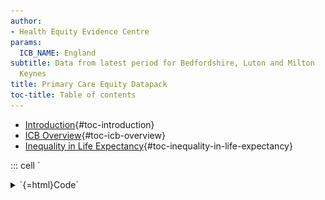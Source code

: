 ```yaml
---
author:
- Health Equity Evidence Centre
params:
  ICB_NAME: England
subtitle: Data from latest period for Bedfordshire, Luton and Milton
  Keynes
title: Primary Care Equity Datapack
toc-title: Table of contents
---
```


-   [Introduction](#introduction){#toc-introduction}
-   [ICB Overview](#icb-overview){#toc-icb-overview}
-   [Inequality in Life
    Expectancy](#inequality-in-life-expectancy){#toc-inequality-in-life-expectancy}

::: cell
`<details>
<summary>`{=html}Code`</summary>`{=html}

``` {.r .cell-code}
# Load necessary libraries
library(ggplot2)
library(showtext)
```

```{=html}
</details>
```
::: {.cell-output .cell-output-stderr}
    Loading required package: sysfonts
:::

::: {.cell-output .cell-output-stderr}
    Loading required package: showtextdb
:::

`<details>
<summary>`{=html}Code`</summary>`{=html}

``` {.r .cell-code}
library(patchwork)
library(ggtext)
library(fingertipsR)
library(tidyverse)
```

```{=html}
</details>
```
::: {.cell-output .cell-output-stderr}
    ── Attaching core tidyverse packages ──────────────────────── tidyverse 2.0.0 ──
    ✔ dplyr     1.1.2     ✔ readr     2.1.4
    ✔ forcats   1.0.0     ✔ stringr   1.5.1
    ✔ lubridate 1.9.2     ✔ tibble    3.2.1
    ✔ purrr     1.0.1     ✔ tidyr     1.3.0
:::

::: {.cell-output .cell-output-stderr}
    ── Conflicts ────────────────────────────────────────── tidyverse_conflicts() ──
    ✖ dplyr::filter() masks stats::filter()
    ✖ dplyr::lag()    masks stats::lag()
    ℹ Use the conflicted package (<http://conflicted.r-lib.org/>) to force all conflicts to become errors
:::

`<details>
<summary>`{=html}Code`</summary>`{=html}

``` {.r .cell-code}
library(purrr)
library(tibble)
library(spatstat)
```

```{=html}
</details>
```
::: {.cell-output .cell-output-stderr}
    Warning: package 'spatstat' was built under R version 4.3.3
:::

::: {.cell-output .cell-output-stderr}
    Loading required package: spatstat.data
:::

::: {.cell-output .cell-output-stderr}
    Warning: package 'spatstat.data' was built under R version 4.3.3
:::

::: {.cell-output .cell-output-stderr}
    Loading required package: spatstat.univar
:::

::: {.cell-output .cell-output-stderr}
    Warning: package 'spatstat.univar' was built under R version 4.3.3
:::

::: {.cell-output .cell-output-stderr}
    spatstat.univar 3.0-1
    Loading required package: spatstat.geom
:::

::: {.cell-output .cell-output-stderr}
    Warning: package 'spatstat.geom' was built under R version 4.3.3
:::

::: {.cell-output .cell-output-stderr}
    spatstat.geom 3.3-2

    Attaching package: 'spatstat.geom'

    The following object is masked from 'package:patchwork':

        area

    Loading required package: spatstat.random
:::

::: {.cell-output .cell-output-stderr}
    Warning: package 'spatstat.random' was built under R version 4.3.3
:::

::: {.cell-output .cell-output-stderr}
    spatstat.random 3.3-1
    Loading required package: spatstat.explore
:::

::: {.cell-output .cell-output-stderr}
    Warning: package 'spatstat.explore' was built under R version 4.3.3
:::

::: {.cell-output .cell-output-stderr}
    Loading required package: nlme

    Attaching package: 'nlme'

    The following object is masked from 'package:dplyr':

        collapse

    spatstat.explore 3.3-2
    Loading required package: spatstat.model
:::

::: {.cell-output .cell-output-stderr}
    Warning: package 'spatstat.model' was built under R version 4.3.3
:::

::: {.cell-output .cell-output-stderr}
    Loading required package: rpart
    spatstat.model 3.3-1
    Loading required package: spatstat.linnet
:::

::: {.cell-output .cell-output-stderr}
    Warning: package 'spatstat.linnet' was built under R version 4.3.3
:::

::: {.cell-output .cell-output-stderr}
    spatstat.linnet 3.2-1

    spatstat 3.1-1 
    For an introduction to spatstat, type 'beginner' 
:::

`<details>
<summary>`{=html}Code`</summary>`{=html}

``` {.r .cell-code}
library(lubridate)
library(readODS)
```

```{=html}
</details>
```
::: {.cell-output .cell-output-stderr}
    Warning: package 'readODS' was built under R version 4.3.3
:::

`<details>
<summary>`{=html}Code`</summary>`{=html}

``` {.r .cell-code}
library(janitor)
```

```{=html}
</details>
```
::: {.cell-output .cell-output-stderr}

    Attaching package: 'janitor'

    The following objects are masked from 'package:stats':

        chisq.test, fisher.test
:::

`<details>
<summary>`{=html}Code`</summary>`{=html}

``` {.r .cell-code}
library(gdata)
```

```{=html}
</details>
```
::: {.cell-output .cell-output-stderr}

    Attaching package: 'gdata'

    The following objects are masked from 'package:dplyr':

        combine, first, last, starts_with

    The following object is masked from 'package:purrr':

        keep

    The following object is masked from 'package:tidyr':

        starts_with

    The following object is masked from 'package:stats':

        nobs

    The following object is masked from 'package:utils':

        object.size

    The following object is masked from 'package:base':

        startsWith
:::

`<details>
<summary>`{=html}Code`</summary>`{=html}

``` {.r .cell-code}
# Set up Google font and automatic display for text rendering
font_add_google("Poppins", family = "Poppins")
showtext_auto()

# Set up the ggplot theme
theme_set(
  theme_minimal() +
    theme(
      axis.title = element_text(size = 80, family = "Poppins"),
      axis.text = element_text(size = 80, family = "Poppins"),
      plot.caption = element_text(size = 60, family = "Poppins"),
      plot.title = element_text(size = 100, family = "Poppins"),
      plot.subtitle = element_text(size = 90, family = "Poppins"),
      panel.grid = element_line(size = 5),
      legend.title = element_text(size = 60, family = "Poppins"),
      legend.text = element_text(size = 60, family = "Poppins"),
      legend.key.width = unit(3.5, "cm"),
      plot.title.position = "plot"
    )
)
```

```{=html}
</details>
```
::: {.cell-output .cell-output-stderr}
    Warning: The `size` argument of `element_line()` is deprecated as of ggplot2 3.4.0.
    ℹ Please use the `linewidth` argument instead.
:::

`<details>
<summary>`{=html}Code`</summary>`{=html}

``` {.r .cell-code}
# Update default settings for geom_point size
update_geom_defaults("point", list(size = 50))

# Import data
df <- read.csv("final_data.csv")

# Define helper functions or custom operators if needed
"%ni%" <- Negate("%in%")

# Optional: suppress warnings and set figure dimensions globally for knitr
knitr::opts_chunk$set(
  echo = FALSE,
  warning = FALSE,
  fig.width = 90,
  fig.height = 25,
  fig.fullwidth = TRUE
)
```

```{=html}
</details>
```
:::

## Introduction

Primary care, in contrast to specialty care, is associated with a more
equitable distribution of health across populations. One of the key
roles of commissioners is to ensure that resources are distributed
equitably across the healthcare system.

This report presents the latest NHS primary care data, using the Index
of Multiple Deprivation (IMD) to examine inequalities in patient health
determinants and outcomes. We analyze the data according to the
following categories:

-   **Resources (supply)**: Payments, Workforce
-   **Population (demand)**: Disease prevalence, Health-related
    behaviors
-   **Service quality**: Quality and Outcomes Framework (QOF)
    achievement
-   **Access**: Patient experience, Appointments
-   **Impact on secondary care**: Emergency admissions, A&E attendances

For further information or to discuss the results, please contact
[Dr. John Ford](mailto:j.a.ford@qmul.ac.uk).

## ICB Overview

::: cell
::: cell-output-display
![](slides_files/figure-markdown/overview-1.png)
:::
:::

Each practice in England is assigned an Index of Multiple Deprivation
(IMD) based on the population it serves, divided into deprivation
quintiles.

For Bedfordshire, Luton and Milton Keynes, approximately **5%** of
practices serve the most deprived quintile of patients in England.

## Inequality in Life Expectancy

::: cell
::: cell-output-display
![](slides_files/figure-markdown/Life_Expectancy-1.png)
:::
:::

Average life expectancy for men is in the least deprived 20%.
